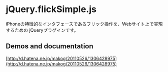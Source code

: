 # jQuery.flickSimple.js

iPhoneの特徴的なインタフェースであるフリック操作を、Webサイト上で実現するための jQueryプラグインです。

## Demos and documentation

[http://d.hatena.ne.jp/makog/20110526/1306428975](http://d.hatena.ne.jp/makog/20110526/1306428975)
